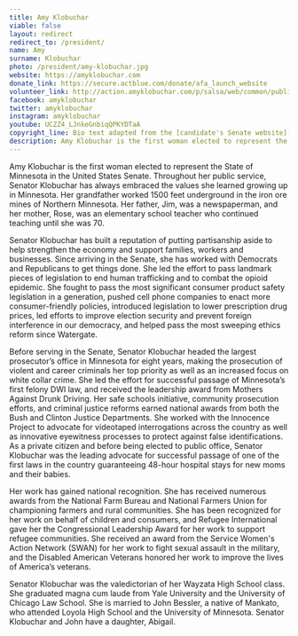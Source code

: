 ```yaml
---
title: Amy Klobuchar
viable: false
layout: redirect
redirect_to: /president/
name: Amy
surname: Klobuchar
photo: /president/amy-klobuchar.jpg
website: https://amyklobuchar.com
donate_link: https://secure.actblue.com/donate/afa_launch_website
volunteer_link: http://action.amyklobuchar.com/p/salsa/web/common/public/signup
facebook: amyklobuchar
twitter: amyklobuchar
instagram: amyklobuchar
youtube: UCZZ4_LJnkeGnbiqQPKYDTaA
copyright_line: Bio text adapted from the [candidate's Senate website](https://www.klobuchar.senate.gov/public/index.cfm/about-amy) and may be subject to copyright.
description: Amy Klobuchar is the first woman elected to represent the State of Minnesota in the U.S. Senate. She has built a reputation of putting partisanship aside to help strengthen the economy and support families, workers and businesses. 
---
```

Amy Klobuchar is the first woman elected to represent the State of Minnesota in the United States Senate. Throughout her public service, Senator Klobuchar has always embraced the values she learned growing up in Minnesota. Her grandfather worked 1500 feet underground in the iron ore mines of Northern Minnesota. Her father, Jim, was a newspaperman, and her mother, Rose, was an elementary school teacher who continued teaching until she was 70.

Senator Klobuchar has built a reputation of putting partisanship aside to help strengthen the economy and support families, workers and businesses. Since arriving in the Senate, she has worked with Democrats and Republicans to get things done. She led the effort to pass landmark pieces of legislation to end human trafficking and to combat the opioid epidemic. She fought to pass the most significant consumer product safety legislation in a generation, pushed cell phone companies to enact more consumer-friendly policies, introduced legislation to lower prescription drug prices, led efforts to improve election security and prevent foreign interference in our democracy, and helped pass the most sweeping ethics reform since Watergate.

Before serving in the Senate, Senator Klobuchar headed the largest prosecutor’s office in Minnesota for eight years, making the prosecution of violent and career criminals her top priority as well as an increased focus on white collar crime. She led the effort for successful passage of Minnesota’s first felony DWI law, and received the leadership award from Mothers Against Drunk Driving. Her safe schools initiative, community prosecution efforts, and criminal justice reforms earned national awards from both the Bush and Clinton Justice Departments. She worked with the Innocence Project to advocate for videotaped interrogations across the country as well as innovative eyewitness processes to protect against false identifications. As a private citizen and before being elected to public office, Senator Klobuchar was the leading advocate for successful passage of one of the first laws in the country guaranteeing 48-hour hospital stays for new moms and their babies.

Her work has gained national recognition. She has received numerous awards from the National Farm Bureau and National Farmers Union for championing farmers and rural communities. She has been recognized for her work on behalf of children and consumers, and Refugee International gave her the Congressional Leadership Award for her work to support refugee communities. She received an award from the Service Women's Action Network (SWAN) for her work to fight sexual assault in the military, and the Disabled American Veterans honored her work to improve the lives of America’s veterans.

Senator Klobuchar was the valedictorian of her Wayzata High School class. She graduated magna cum laude from Yale University and the University of Chicago Law School. She is married to John Bessler, a native of Mankato, who attended Loyola High School and the University of Minnesota. Senator Klobuchar and John have a daughter, Abigail.
